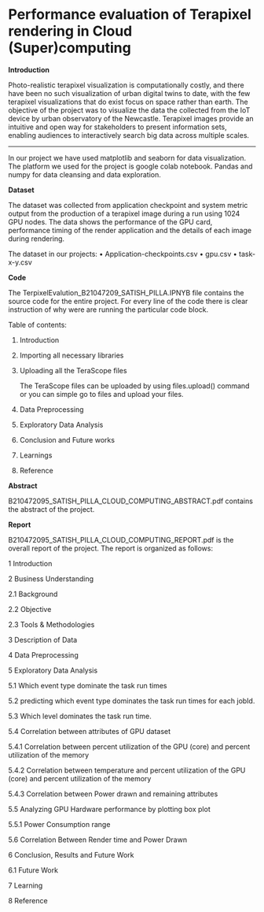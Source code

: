 # Performance evaluation of Terapixel rendering in Cloud (Super)computing

**Introduction**

Photo-realistic terapixel visualization is computationally costly, and there have been no such visualization of urban digital twins to date, with the few terapixel visualizations that do exist focus on space rather than earth. The objective of the project was to visualize the data the collected from the IoT device by urban observatory of the Newcastle. Terapixel images provide an intuitive and open way for stakeholders to present information sets, enabling audiences to interactively search big data across multiple scales. 

***
In our project we have used matplotlib and seaborn for data visualization. The platform we used for the project is google colab notebook. Pandas and numpy for data cleansing and data exploration. 

**Dataset**
 
The dataset was collected from application checkpoint and system metric output from the production of a terapixel image during a run using 1024 GPU nodes. The data shows the performance of the GPU card, performance timing of the render application and the details of each image during rendering.

The dataset in our projects:
•	Application-checkpoints.csv
•	gpu.csv
•	task-x-y.csv

**Code**

The TerpixelEvalution_B21047209_SATISH_PILLA.IPNYB file contains the source code for the entire project. For every line of the code there is clear instruction of why were are running the particular code block.

Table of contents:

1) Introduction

2) Importing all necessary libraries

3) Uploading all the TeraScope files 
   
   The TeraScope files can be uploaded by using files.upload() command or you can simple go to files and upload your files.

4) Data Preprocessing
   
5) Exploratory Data Analysis

6) Conclusion and Future works

7) Learnings

8) Reference  


**Abstract**

B210472095_SATISH_PILLA_CLOUD_COMPUTING_ABSTRACT.pdf contains the abstract of the project.

**Report**

B210472095_SATISH_PILLA_CLOUD_COMPUTING_REPORT.pdf is the overall report of the project. The report is organized as follows:

1 Introduction	

2 Business Understanding	

 2.1 Background	

 2.2 Objective	

 2.3 Tools & Methodologies	

3 Description of Data	

4 Data Preprocessing	

5 Exploratory Data Analysis	

 5.1 Which event type dominate the task run times	

 5.2 predicting which event type dominates the task run times for each jobId.

 5.3 Which level dominates the task run time.	

 5.4 Correlation between attributes of GPU dataset	
  
  5.4.1 Correlation between percent utilization of the GPU (core) and percent utilization of the memory	

  5.4.2 Correlation between temperature and percent utilization of the GPU (core) and percent utilization of the memory	
  
  5.4.3 Correlation between Power drawn and remaining attributes	

5.5 Analyzing GPU Hardware performance by plotting box plot	
  
  5.5.1 Power Consumption range	

5.6 Correlation Between Render time and Power Drawn	

6 Conclusion, Results and Future Work	

6.1 Future Work	

7 Learning	

8 Reference	

